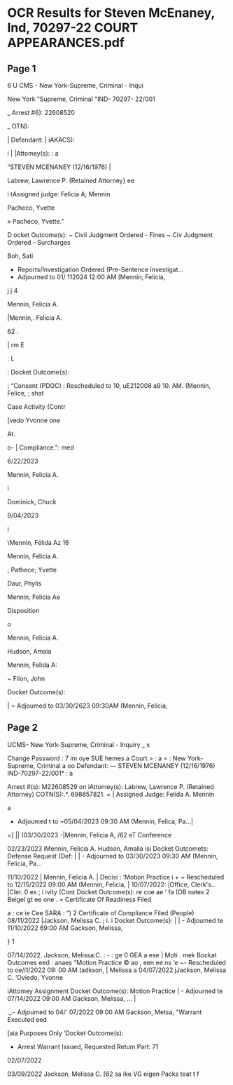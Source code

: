 # OCR Results for Steven McEnaney, Ind, 70297-22 COURT APPEARANCES.pdf

## Page 1

6 U CMS - New York-Supreme, Criminal - Inqui

New York “Supreme, Criminal
“IND- 70297- 22/001

_ Arrest #6): 22608520

_ OTN):

| Defendant:
| iAKACS):

i | |Attomey(s): :
a

“STEVEN MCENANEY (12/16/1976) |

Labrew, Lawrence P. (Retained Attorney} ee

i tAssigned judge: Felicia A; Mennin

Pacheco, Yvette

» Pacheco, Yvette.”

D ocket Outcome(s):
~ Civil Judgment Ordered - Fines
~ Civ Judgment Ordered - Surcharges

Boh, Sati

- Reports/Investigation Ordered (Pre-Sentence Investigat...
- Adjourned to 01/ 112024 12:00 AM (Mennin, Felicia,

j
j
4

Mennin, Felicia A.

|Mennin,. Felicia A.

62 .

| rm
E

: L

: Docket Outcome{s):

: “Consent (PDOC)
: Rescheduled to 10, uE212008 a9 10. AM. (Mennin, Felice, ; shat

Case Activity (Contr

[vedo Yvonne one

At.

o- | Compliance.":
med

6/22/2023

Mennin, Felicia A.

i

Dominick, Chuck

9/04/2023

i

\Mennin, Félida Az 16

Mennin, Felicia A.

; Pathece; Yvette

Daur, Phylis

Mennin, Felicia Ae

Disposition

o

Mennin, Felicia A.

Hudson, Amaia

Mennin, Felida A:

~ Fiion, John

Docket Outcome(s):

| ~ Adjoumed to 03/30/2623 09:30AM (Mennin, Felicia,



## Page 2

 UCMS- New York-Supreme, Criminal - Inquiry _ x

Change Password : 7 im oye SUE hemes a
Court > : a = :
New York-Supreme, Criminal a oo Defendant: — STEVEN MCENANEY (12/16/1976)
IND-70297-22/001° : a

Arrest #(s): M22608529 on iAttomey(s): Labrew, Lawrence P. (Retained Attorney)
COTN(S):.°. 698857821. = | Assigned Judge: Felida A. Mennin

a

- Adjoumed t to ~05/04/2023 09:30 AM (Mennin, Felica, Pa...|

=]
|| (03/30/2023 -|Mennin, Felicia A, /62 eT Conference

02/23/2023 iMennin, Felicia A. Hudson, Amalia isi Docket Outcomets: Defense Request (Def:
| | - Adjourned to 03/30/2023 09:30 AM (Mennin, Felicia, Pa...

11/10/2022 | Mennin, Felicia A. | Decisi : ‘Motion Practice
i + ~ Rescheduled to 12/15/2022 09:00 AM (Mennin, Felicia,
|
10/07/2022: |Office, Clerk's... |Cler. 0 es ; i ivity (Cont Docket Outcome(s):
re coe ae ‘ fa (OB nates 2 Beigel gt ee one . = Certificate Of Readiness Filed

a : ce ie Cee SARA : “) 2 Certificate of Compliance Filed (People)
08/11/2022 |Jackson, Melissa C. ; i. i Docket Outcome(s}:
| | - Adjoumed te 11/10/2022 69:00 AM Gackson, Melissa,

}
1

07/14/2022. Jackson, Melissa:C. : - : ge 0 GEA a ese | Moti . mek Bockat Outcomes eed : anaes “Motion Practice ©
ao , een ee ns ‘e ~- Rescheduled to oe/i1/2022 09: 00 AM (adkson, | Melissa a
04/07/2022 jJackson, Melissa C. ‘Oviedo, Yvonne

iAttomey Assignment Docket Outcome(s): Motion Practice
| - Adjourned te 07/14/2022 09:00 AM Gackson, Melissa, ... |

.,.- Adjoumed to 04/' 07/2022 09:00 AM Gackson, Metsa,
"Warrant Executed eed

[aia Purposes Only ‘Docket Outcome(s):

- Arrest Warrant Issued, Requested Retum Part: 71

02/07/2022

03/09/2022 Jackson, Melissa C. [62 sa ike VG eigen Packs teat
t f



